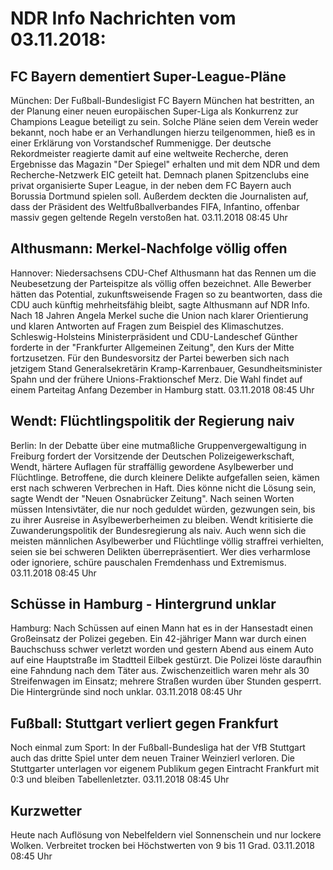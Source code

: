 # NDR Info Nachrichten vom 03.11.2018:


## FC Bayern dementiert Super-League-Pläne
München: 	Der Fußball-Bundesligist FC Bayern München hat bestritten, an der Planung einer neuen europäischen Super-Liga als Konkurrenz zur Champions League beteiligt zu sein. Solche Pläne seien dem Verein weder bekannt, noch habe er an Verhandlungen hierzu teilgenommen, hieß es in einer Erklärung von Vorstandschef Rummenigge. Der deutsche Rekordmeister reagierte damit auf eine weltweite Recherche, deren Ergebnisse das Magazin "Der Spiegel" erhalten und mit dem NDR und dem Recherche-Netzwerk EIC geteilt hat. Demnach planen Spitzenclubs eine privat organisierte Super League, in der neben dem FC Bayern auch Borussia Dortmund spielen soll. Außerdem deckten die Journalisten auf, dass der Präsident des Weltfußballverbandes FIFA, Infantino, offenbar massiv gegen geltende Regeln verstoßen hat. 03.11.2018 08:45 Uhr 

## Althusmann: Merkel-Nachfolge völlig offen
Hannover:	Niedersachsens CDU-Chef Althusmann hat das Rennen um die Neubesetzung der Parteispitze als völlig offen bezeichnet. Alle Bewerber hätten das Potential, zukunftsweisende Fragen so zu beantworten, dass die CDU auch künftig mehrheitsfähig bleibt, sagte Althusmann auf NDR Info. Nach 18 Jahren Angela Merkel suche die Union nach klarer Orientierung und klaren Antworten auf Fragen zum Beispiel des Klimaschutzes. Schleswig-Holsteins Ministerpräsident und CDU-Landeschef Günther forderte in der "Frankfurter Allgemeinen Zeitung", den Kurs der Mitte fortzusetzen. Für den Bundesvorsitz der Partei bewerben sich nach jetzigem Stand Generalsekretärin Kramp-Karrenbauer, Gesundheitsminister Spahn und der frühere Unions-Fraktionschef Merz. Die Wahl findet auf einem Parteitag Anfang Dezember in Hamburg statt. 03.11.2018 08:45 Uhr 

## Wendt: Flüchtlingspolitik der Regierung naiv
Berlin: In der Debatte über eine mutmaßliche Gruppenvergewaltigung in Freiburg fordert der Vorsitzende der Deutschen Polizeigewerkschaft, Wendt, härtere Auflagen für straffällig gewordene Asylbewerber und Flüchtlinge. Betroffene, die durch kleinere Delikte aufgefallen seien, kämen erst nach schweren Verbrechen in Haft. Dies könne nicht die Lösung sein, sagte Wendt der "Neuen Osnabrücker Zeitung". Nach seinen Worten müssen Intensivtäter, die nur noch geduldet würden, gezwungen sein, bis zu ihrer Ausreise in Asylbewerberheimen zu bleiben. Wendt kritisierte die Zuwanderungspolitik der Bundesregierung als naiv. Auch wenn sich die meisten männlichen Asylbewerber und Flüchtlinge völlig straffrei verhielten, seien sie bei schweren Delikten überrepräsentiert. Wer dies verharmlose oder ignoriere, schüre pauschalen Fremdenhass und Extremismus. 03.11.2018 08:45 Uhr 

## Schüsse in Hamburg - Hintergrund unklar
Hamburg: Nach Schüssen auf einen Mann hat es in der Hansestadt einen Großeinsatz der Polizei gegeben. Ein 42-jähriger Mann war durch einen Bauchschuss schwer verletzt worden und gestern Abend aus einem Auto auf eine Hauptstraße im Stadtteil Eilbek gestürzt. Die Polizei löste daraufhin eine Fahndung nach dem Täter aus. Zwischenzeitlich waren mehr als 30 Streifenwagen im Einsatz; mehrere Straßen wurden über Stunden gesperrt. Die Hintergründe sind noch unklar. 03.11.2018 08:45 Uhr 

## Fußball: Stuttgart verliert gegen Frankfurt
Noch einmal zum Sport: In der Fußball-Bundesliga hat der VfB Stuttgart auch das dritte Spiel unter dem neuen Trainer Weinzierl verloren. Die Stuttgarter unterlagen vor eigenem Publikum gegen Eintracht Frankfurt mit 0:3 und bleiben Tabellenletzter. 03.11.2018 08:45 Uhr 

## Kurzwetter
Heute nach Auflösung von Nebelfeldern viel Sonnenschein und nur lockere Wolken. Verbreitet trocken bei Höchstwerten von 9  bis 11 Grad. 03.11.2018 08:45 Uhr 
